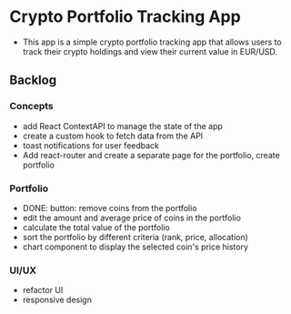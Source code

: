 # Crypto Portfolio Tracking App

- This app is a simple crypto portfolio tracking app that allows users to track their crypto holdings and view their current value in EUR/USD.

## Backlog

### Concepts

- add React ContextAPI to manage the state of the app
- create a custom hook to fetch data from the API
- toast notifications for user feedback
- Add react-router and create a separate page for the portfolio, create portfolio

### Portfolio

- DONE: button: remove coins from the portfolio
- edit the amount and average price of coins in the portfolio
- calculate the total value of the portfolio
- sort the portfolio by different criteria (rank, price, allocation)
- chart component to display the selected coin's price history

### UI/UX

- refactor UI
- responsive design
